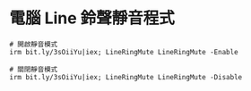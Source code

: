 電腦 Line 鈴聲靜音程式
===

```
# 開啟靜音模式
irm bit.ly/3sOiiYu|iex; LineRingMute LineRingMute -Enable

# 關閉靜音模式
irm bit.ly/3sOiiYu|iex; LineRingMute LineRingMute -Disable
```